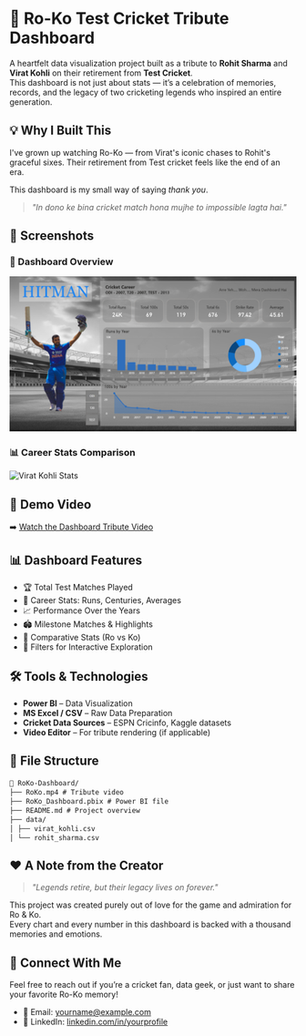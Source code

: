 # 🏏 Ro-Ko Test Cricket Tribute Dashboard

A heartfelt data visualization project built as a tribute to **Rohit Sharma** and **Virat Kohli** on their retirement from **Test Cricket**.  
This dashboard is not just about stats — it’s a celebration of memories, records, and the legacy of two cricketing legends who inspired an entire generation.

## 💡 Why I Built This

I've grown up watching Ro-Ko — from Virat's iconic chases to Rohit's graceful sixes. Their retirement from Test cricket feels like the end of an era.

This dashboard is my small way of saying *thank you*.

> *"In dono ke bina cricket match hona mujhe to impossible lagta hai."*

## 📸 Screenshots

### 🏏 Dashboard Overview
![Rohit Sharma Stats](https://github.com/khushal728/Rohit-Sharma-and-Virat-Kohli-Dashboard/blob/main/Rohit%20Sharma%20stats%20Page.png)

### 📊 Career Stats Comparison
![Virat Kohli Stats](screenshots/career-stats.png)



## 🎥 Demo Video

➡️ [Watch the Dashboard Tribute Video](https://github.com/user-attachments/assets/3135003d-552f-4689-a8b2-e076eec30103)

## 📊 Dashboard Features

- 🏆 Total Test Matches Played
- 🧮 Career Stats: Runs, Centuries, Averages
- 📈 Performance Over the Years
- 🏟️ Milestone Matches & Highlights
- 📌 Comparative Stats (Ro vs Ko)
- 🎯 Filters for Interactive Exploration

## 🛠️ Tools & Technologies

- **Power BI** – Data Visualization
- **MS Excel / CSV** – Raw Data Preparation
- **Cricket Data Sources** – ESPN Cricinfo, Kaggle datasets
- **Video Editor** – For tribute rendering (if applicable)

## 📁 File Structure
```
📂 RoKo-Dashboard/
├── RoKo.mp4 # Tribute video
├── RoKo_Dashboard.pbix # Power BI file
├── README.md # Project overview
├── data/
│ ├── virat_kohli.csv
│ └── rohit_sharma.csv
```


## ❤️ A Note from the Creator

> *"Legends retire, but their legacy lives on forever."*

This project was created purely out of love for the game and admiration for Ro & Ko.  
Every chart and every number in this dashboard is backed with a thousand memories and emotions.

## 📢 Connect With Me

Feel free to reach out if you’re a cricket fan, data geek, or just want to share your favorite Ro-Ko memory!

- 📧 Email: yourname@example.com  
- 🔗 LinkedIn: [linkedin.com/in/yourprofile](https://www.linkedin.com/in/khushal-joshi728/)




